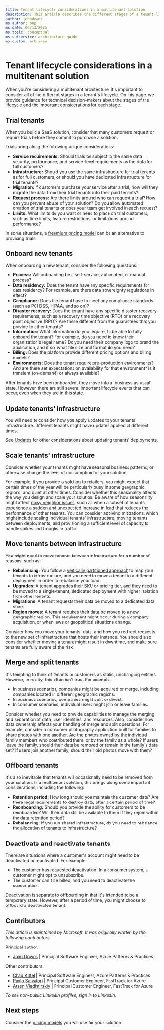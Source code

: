 ```yaml
---
title: Tenant lifecycle considerations in a multitenant solution
description: This article describes the different stages of a tenant lifecycle, and considerations for each stage.
author: johndowns
ms.author: pnp
ms.date: 06/13/2025
ms.topic: conceptual
ms.subservice: architecture-guide
ms.custom: arb-saas
---
```


# Tenant lifecycle considerations in a multitenant solution

When you're considering a multitenant architecture, it's important to consider all of the different stages in a tenant's lifecycle. On this page, we provide guidance for technical decision-makers about the stages of the lifecycle and the important considerations for each stage.

## Trial tenants

When you build a SaaS solution, consider that many customers request or require trials before they commit to purchase a solution.

Trials bring along the following unique considerations:

- **Service requirements:** Should trials be subject to the same data security, performance, and service-level requirements as the data for full customers?
- **Infrastructure:** Should you use the same infrastructure for trial tenants as for full customers, or should you have dedicated infrastructure for trial tenants?
- **Migration:** If customers purchase your service after a trial, how will they migrate the data from their trial tenants into their paid tenants?
- **Request process:** Are there limits around who can request a trial? How can you prevent abuse of your solution? Do you allow automated creation of trial tenants or does your team get involved in each request?
- **Limits:** What limits do you want or need to place on trial customers, such as time limits, feature restrictions, or limitations around performance?

In some situations, a [freemium pricing model](pricing-models.md#freemium-pricing) can be an alternative to providing trials.

## Onboard new tenants

When onboarding a new tenant, consider the following questions:

- **Process:** Will onboarding be a self-service, automated, or manual process?
- **Data residency:** Does the tenant have any specific requirements for data residency? For example, are there data sovereignty regulations in effect?
- **Compliance:** Does the tenant have to meet any compliance standards (such as PCI DSS, HIPAA, and so on)?
- **Disaster recovery:** Does the tenant have any specific disaster recovery requirements, such as a recovery time objective (RTO) or a recovery point objective (RPO)? Are these different from the guarantees that you provide to other tenants?
- **Information:** What information do you require, to be able to fully onboard the tenant? For example, do you need to know their organization's legal name? Do you need their company logo to brand the application, and if so, what file size and format do you need?
- **Billing:** Does the platform provide different pricing options and billing models?
- **Environments:** Does the tenant require pre-production environments? And are there set expectations on availability for that environment? Is it transient (on-demand) or always available?

After tenants have been onboarded, they move into a 'business as usual' state. However, there are still several important lifecycle events that can occur, even when they are in this state.

## Update tenants' infrastructure

You will need to consider how you apply updates to your tenants' infrastructure. Different tenants might have updates applied at different times.

See [Updates](updates.md) for other considerations about updating tenants' deployments.

## Scale tenants' infrastructure

Consider whether your tenants might have seasonal business patterns, or otherwise change the level of consumption for your solution.

For example, if you provide a solution to retailers, you might expect that certain times of the year will be particularly busy in some geographic regions, and quiet at other times. Consider whether this seasonality affects the way you design and scale your solution. Be aware of how seasonality might affect [noisy neighbor issues](../../../antipatterns/noisy-neighbor/noisy-neighbor.yml), such as when a subset of tenants experience a sudden and unexpected increase in load that reduces the performance of other tenants. You can consider applying mitigations, which might include scaling individual tenants' infrastructure, moving tenants between deployments, and provisioning a sufficient level of capacity to handle spikes and troughs in traffic.

## Move tenants between infrastructure

You might need to move tenants between infrastructure for a number of reasons, such as:

- **Rebalancing:** You follow a [vertically partitioned approach](tenancy-models.md#vertically-partitioned-deployments) to map your tenants to infrastructure, and you need to move a tenant to a different deployment in order to rebalance your load.
- **Upgrades:** A tenant upgrades their SKU or pricing tier, and they need to be moved to a single-tenant, dedicated deployment with higher isolation from other tenants.
- **Migrations:** A tenant requests their data be moved to a dedicated data store.
- **Region moves:** A tenant requires their data be moved to a new geographic region. This requirement might occur during a company acquisition, or when laws or geopolitical situations change.

Consider how you move your tenants' data, and how you redirect requests to the new set of infrastructure that hosts their instance. You should also consider whether moving a tenant might result in downtime, and make sure tenants are fully aware of the risk.

## Merge and split tenants

It's tempting to think of tenants or customers as static, unchanging entities. However, in reality, this often isn't true. For example:

- In business scenarios, companies might be acquired or merge, including companies located in different geographic regions.
- In business scenarios, companies might split or divest.
- In consumer scenarios, individual users might join or leave families.

Consider whether you need to provide capabilities to manage the merging and separation of data, user identities, and resources. Also, consider how data ownership affects your handling of merge and split operations. For example, consider a consumer photography application built for families to share photos with one another. Are the photos owned by the individual family members who contributed them, or by the family as a whole? If users leave the family, should their data be removed or remain in the family's data set? If users join another family, should their old photos move with them?

## Offboard tenants

It's also inevitable that tenants will occasionally need to be removed from your solution. In a multitenant solution, this brings along some important considerations, including the following:

- **Retention period:** How long should you maintain the customer data? Are there legal requirements to destroy data, after a certain period of time?
- **Reonboarding:** Should you provide the ability for customers to be reonboarded? Will their data still be available to them if they rejoin within the data retention period?
- **Rebalancing:** If you run shared infrastructure, do you need to rebalance the allocation of tenants to infrastructure?

## Deactivate and reactivate tenants

There are situations where a customer's account might need to be deactivated or reactivated. For example:

- The customer has requested deactivation. In a consumer system, a customer might opt to unsubscribe.
- The customer can't be billed, and you need to deactivate the subscription.

Deactivation is separate to offboarding in that it's intended to be a temporary state. However, after a period of time, you might choose to offboard a deactivated tenant.

## Contributors

*This article is maintained by Microsoft. It was originally written by the following contributors.*

Principal author:

- [John Downs](https://linkedin.com/in/john-downs/) | Principal Software Engineer, Azure Patterns & Practices

Other contributors:

- [Chad Kittel](https://www.linkedin.com/in/chadkittel/) | Principal Software Engineer, Azure Patterns & Practices
- [Paolo Salvatori](https://linkedin.com/in/paolo-salvatori/) | Principal Customer Engineer, FastTrack for Azure
- [Arsen Vladimirskiy](https://linkedin.com/in/arsenv/) | Principal Customer Engineer, FastTrack for Azure

*To see non-public LinkedIn profiles, sign in to LinkedIn.*

## Next steps

Consider the [pricing models](pricing-models.md) you will use for your solution.
